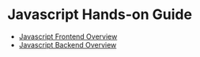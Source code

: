# Javascript Hands-on Guide

- [Javascript Frontend Overview](https://github.com/robertluwang/hands-on-javascript/blob/main/Javascript%20Frontend%20Overview.md)
- [Javascript Backend Overview](https://github.com/robertluwang/hands-on-javascript/blob/main/Javascript%20Backend%20Overview.md)